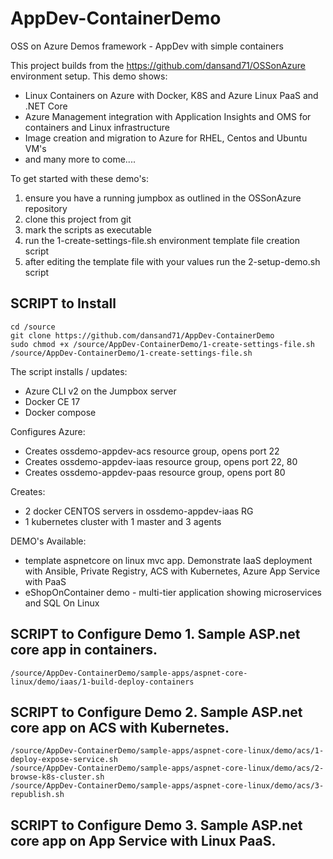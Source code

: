 # AppDev-ContainerDemo
OSS on Azure Demos framework - AppDev with simple containers

This project builds from the https://github.com/dansand71/OSSonAzure environment setup.  This demo shows:
- Linux Containers on Azure with Docker, K8S and Azure Linux PaaS and .NET Core
- Azure Management integration with Application Insights and OMS for containers and Linux infrastructure
- Image creation and migration to Azure for RHEL, Centos and Ubuntu VM's
- and many more to come....


To get started with these demo's:
1. ensure you have a running jumpbox as outlined in the OSSonAzure repository
2. clone this project from git
3. mark the scripts as executable
4. run the 1-create-settings-file.sh environment template file creation script
5. after editing the template file with your values run the 2-setup-demo.sh script

## SCRIPT to Install
```
cd /source
git clone https://github.com/dansand71/AppDev-ContainerDemo
sudo chmod +x /source/AppDev-ContainerDemo/1-create-settings-file.sh
/source/AppDev-ContainerDemo/1-create-settings-file.sh
```

The script installs / updates:
- Azure CLI v2 on the Jumpbox server
- Docker CE 17
- Docker compose

Configures Azure:
- Creates ossdemo-appdev-acs resource group, opens port 22
- Creates ossdemo-appdev-iaas resource group, opens port 22, 80
- Creates ossdemo-appdev-paas resource group, opens port 80

Creates:
- 2 docker CENTOS servers in ossdemo-appdev-iaas RG
- 1 kubernetes cluster with 1 master and 3 agents

DEMO's Available:
- template aspnetcore on linux mvc app.  Demonstrate IaaS deployment with Ansible, Private Registry, ACS with Kubernetes, Azure App Service with PaaS
- eShopOnContainer demo - multi-tier application showing microservices and SQL On Linux


## SCRIPT to Configure Demo 1.  Sample ASP.net core app in containers.
```
/source/AppDev-ContainerDemo/sample-apps/aspnet-core-linux/demo/iaas/1-build-deploy-containers
```

## SCRIPT to Configure Demo 2.  Sample ASP.net core app on ACS with Kubernetes.
```
/source/AppDev-ContainerDemo/sample-apps/aspnet-core-linux/demo/acs/1-deploy-expose-service.sh
/source/AppDev-ContainerDemo/sample-apps/aspnet-core-linux/demo/acs/2-browse-k8s-cluster.sh
/source/AppDev-ContainerDemo/sample-apps/aspnet-core-linux/demo/acs/3-republish.sh
```

## SCRIPT to Configure Demo 3.  Sample ASP.net core app on App Service with Linux PaaS.
```

```



